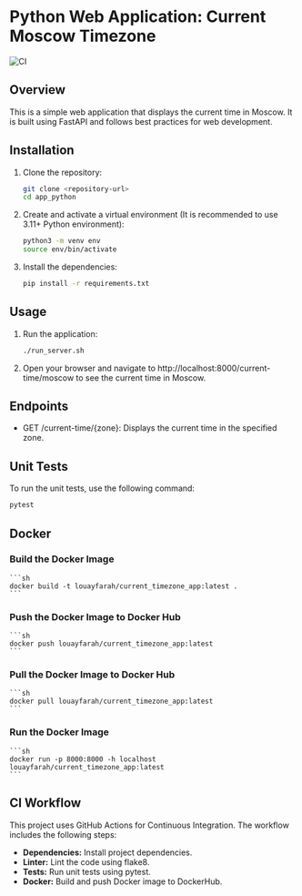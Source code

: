 # Python Web Application: Current Moscow Timezone
![CI](https://github.com/louayfarah/S25-core-course-labs/actions/workflows/ci.yml/badge.svg)

## Overview

This is a simple web application that displays the current time in Moscow. It is built using FastAPI and follows best practices for web development.

## Installation

1. Clone the repository:
   ```sh
   git clone <repository-url>
   cd app_python
   ```
2. Create and activate a virtual environment (It is recommended to use 3.11+ Python environment):
    ```sh
    python3 -m venv env
    source env/bin/activate
    ```
3. Install the dependencies:
    ```sh
    pip install -r requirements.txt
    ```

## Usage

1. Run the application:
    ```sh
    ./run_server.sh
    ```

2. Open your browser and navigate to http://localhost:8000/current-time/moscow to see the current time in Moscow.


## Endpoints

* GET /current-time/{zone}: Displays the current time in the specified zone.


## Unit Tests
To run the unit tests, use the following command:

```bash
pytest
```

## Docker

### Build the Docker Image
    ```sh
    docker build -t louayfarah/current_timezone_app:latest .
    ```

### Push the Docker Image to Docker Hub
    ```sh
    docker push louayfarah/current_timezone_app:latest  
    ```

### Pull the Docker Image to Docker Hub
    ```sh
    docker pull louayfarah/current_timezone_app:latest  
    ```

### Run the Docker Image
    ```sh
    docker run -p 8000:8000 -h localhost louayfarah/current_timezone_app:latest
    ```


## CI Workflow
This project uses GitHub Actions for Continuous Integration. The workflow includes the following steps:
- **Dependencies:** Install project dependencies.
- **Linter:** Lint the code using flake8.
- **Tests:** Run unit tests using pytest.
- **Docker:** Build and push Docker image to DockerHub.